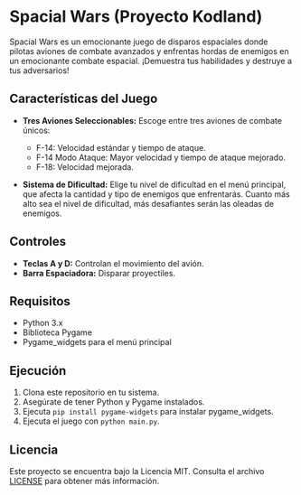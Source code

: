 # Spacial Wars (Proyecto Kodland)

Spacial Wars es un emocionante juego de disparos espaciales donde pilotas aviones de combate avanzados y enfrentas hordas de enemigos en un emocionante combate espacial. ¡Demuestra tus habilidades y destruye a tus adversarios!

## Características del Juego

- **Tres Aviones Seleccionables:** Escoge entre tres aviones de combate únicos:
  - F-14: Velocidad estándar y tiempo de ataque.
  - F-14 Modo Ataque: Mayor velocidad y tiempo de ataque mejorado.
  - F-18: Velocidad mejorada.

- **Sistema de Dificultad:** Elige tu nivel de dificultad en el menú principal, que afecta la cantidad y tipo de enemigos que enfrentarás. Cuanto más alto sea el nivel de dificultad, más desafiantes serán las oleadas de enemigos.

## Controles

- **Teclas A y D:** Controlan el movimiento del avión.
- **Barra Espaciadora:** Disparar proyectiles.

## Requisitos
- Python 3.x
- Biblioteca Pygame
- Pygame_widgets para el menú principal

## Ejecución
1. Clona este repositorio en tu sistema.
2. Asegúrate de tener Python y Pygame instalados.
3. Ejecuta `pip install pygame-widgets` para instalar pygame_widgets.
4. Ejecuta el juego con `python main.py`.

## Licencia
Este proyecto se encuentra bajo la Licencia MIT. Consulta el archivo [LICENSE](LICENSE) para obtener más información.
